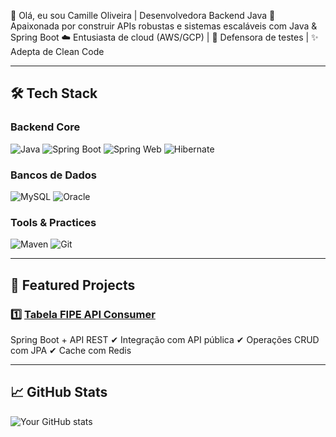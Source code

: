 👋 Olá, eu sou Camille Oliveira | Desenvolvedora Backend Java
🚀 Apaixonada por construir APIs robustas e sistemas escaláveis com Java & Spring Boot
☁️ Entusiasta de cloud (AWS/GCP) | 🧪 Defensora de testes | ✨ Adepta de Clean Code

---

## 🛠️ **Tech Stack**

### **Backend Core**
![Java](https://img.shields.io/badge/Java-17+-ED8B00?style=flat&logo=openjdk&logoColor=white)
![Spring Boot](https://img.shields.io/badge/Spring_Boot-3.1+-6DB33F?style=flat&logo=spring&logoColor=white)
![Spring Web](https://img.shields.io/badge/Spring_Web-6DB33F?style=flat&logo=spring&logoColor=white)
![Hibernate](https://img.shields.io/badge/Hibernate-59666C?style=flat&logo=hibernate&logoColor=white)

### **Bancos de Dados**
![MySQL](https://img.shields.io/badge/MySQL-4479A1?style=flat&logo=mysql&logoColor=white)
![Oracle](https://img.shields.io/badge/Oracle-F80000?style=flat&logo=oracle&logoColor=white)

### **Tools & Practices**
![Maven](https://img.shields.io/badge/Maven-C71A36?style=flat&logo=apachemaven&logoColor=white)
![Git](https://img.shields.io/badge/Git-F05032?style=flat&logo=git&logoColor=white)


---

## 🌟 **Featured Projects**

### 1️⃣ [Tabela FIPE API Consumer](https://github.com/camilleoliveira324/TabelaFipe)
Spring Boot + API REST
✔ Integração com API pública
✔ Operações CRUD com JPA
✔ Cache com Redis


---

## 📈 **GitHub Stats**
![Your GitHub stats](https://github-readme-stats.vercel.app/api?username=camilleoliveira324&show_icons=true&theme=radical)

